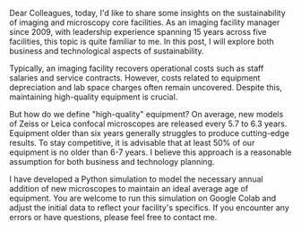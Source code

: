 Dear Colleagues, today, I'd like to share some insights on the sustainability of imaging and microscopy core facilities. As an imaging facility manager since 2009, with leadership experience spanning 15 years across five facilities, this topic is quite familiar to me. In this post, I will explore both business and technological aspects of sustainability. 

Typically, an imaging facility recovers operational costs such as staff salaries and service contracts. However, costs related to equipment depreciation and lab space charges often remain uncovered. Despite this, maintaining high-quality equipment is crucial.

But how do we define "high-quality" equipment? On average, new models of Zeiss or Leica confocal microscopes are released every 5.7 to 6.3 years. Equipment older than six years generally struggles to produce cutting-edge results. To stay competitive, it is advisable that at least 50% of our equipment is no older than 6-7 years. I believe this approach is a reasonable assumption for both business and technology planning.

I have developed a Python simulation to model the necessary annual addition of new microscopes to maintain an ideal average age of equipment. You are welcome to run this simulation on Google Colab and adjust the initial data to reflect your facility's specifics. If you encounter any errors or have questions, please feel free to contact me.
